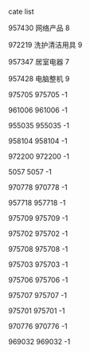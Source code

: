 cate list

957430 网络产品 8

972219 洗护清洁用具 9

957347 居室电器 7

957428 电脑整机 9

975705 975705 -1

961006 961006 -1

955035 955035 -1

958104 958104 -1

972200 972200 -1

5057 5057 -1

970778 970778 -1

957718 957718 -1

975709 975709 -1

975702 975702 -1

975708 975708 -1

975703 975703 -1

975706 975706 -1

975707 975707 -1

975701 975701 -1

970776 970776 -1

969032 969032 -1

